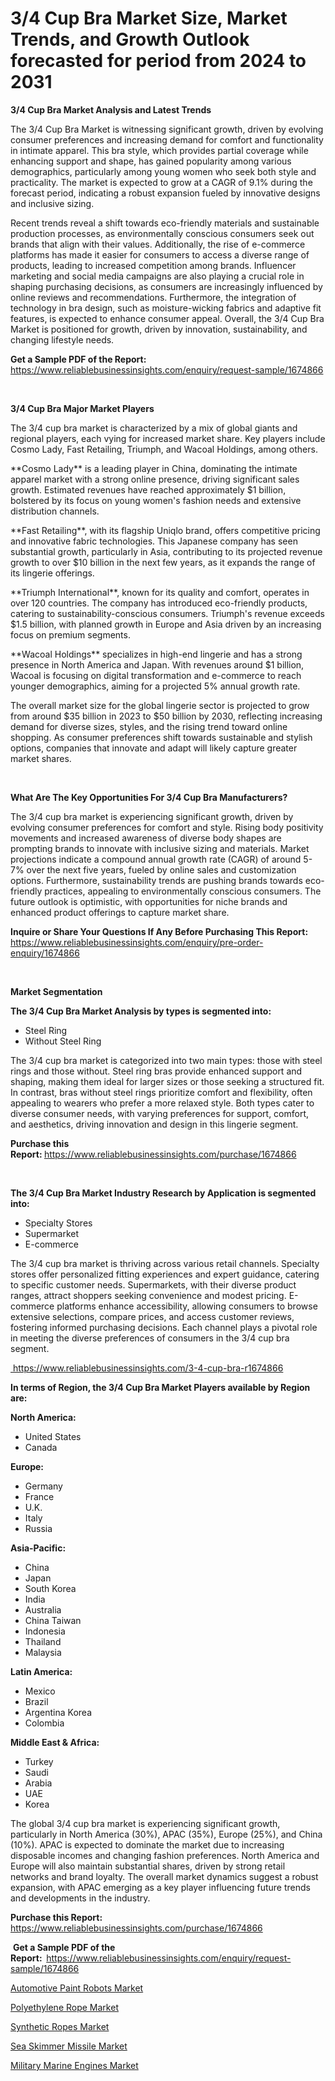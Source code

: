 <p><h1>3/4 Cup Bra Market Size, Market Trends, and Growth Outlook forecasted for period from 2024 to 2031</h1></p><p><strong>3/4 Cup Bra Market Analysis and Latest Trends</strong></p>
<p><p>The 3/4 Cup Bra Market is witnessing significant growth, driven by evolving consumer preferences and increasing demand for comfort and functionality in intimate apparel. This bra style, which provides partial coverage while enhancing support and shape, has gained popularity among various demographics, particularly among young women who seek both style and practicality. The market is expected to grow at a CAGR of 9.1% during the forecast period, indicating a robust expansion fueled by innovative designs and inclusive sizing.</p><p>Recent trends reveal a shift towards eco-friendly materials and sustainable production processes, as environmentally conscious consumers seek out brands that align with their values. Additionally, the rise of e-commerce platforms has made it easier for consumers to access a diverse range of products, leading to increased competition among brands. Influencer marketing and social media campaigns are also playing a crucial role in shaping purchasing decisions, as consumers are increasingly influenced by online reviews and recommendations. Furthermore, the integration of technology in bra design, such as moisture-wicking fabrics and adaptive fit features, is expected to enhance consumer appeal. Overall, the 3/4 Cup Bra Market is positioned for growth, driven by innovation, sustainability, and changing lifestyle needs.</p></p>
<p><strong>Get a Sample PDF of the Report:&nbsp;</strong> <a href="https://www.reliablebusinessinsights.com/enquiry/request-sample/1674866?utm_campaign=84&utm_medium=2&utm_source=Github&utm_content=ia&utm_term=13102024&utm_id=34-cup-bra">https://www.reliablebusinessinsights.com/enquiry/request-sample/1674866</a></p>
<p>&nbsp;</p>
<p><strong>3/4 Cup Bra Major Market Players</strong></p>
<p><p>The 3/4 cup bra market is characterized by a mix of global giants and regional players, each vying for increased market share. Key players include Cosmo Lady, Fast Retailing, Triumph, and Wacoal Holdings, among others.</p><p>**Cosmo Lady** is a leading player in China, dominating the intimate apparel market with a strong online presence, driving significant sales growth. Estimated revenues have reached approximately $1 billion, bolstered by its focus on young women's fashion needs and extensive distribution channels. </p><p>**Fast Retailing**, with its flagship Uniqlo brand, offers competitive pricing and innovative fabric technologies. This Japanese company has seen substantial growth, particularly in Asia, contributing to its projected revenue growth to over $10 billion in the next few years, as it expands the range of its lingerie offerings.</p><p>**Triumph International**, known for its quality and comfort, operates in over 120 countries. The company has introduced eco-friendly products, catering to sustainability-conscious consumers. Triumph's revenue exceeds $1.5 billion, with planned growth in Europe and Asia driven by an increasing focus on premium segments.</p><p>**Wacoal Holdings** specializes in high-end lingerie and has a strong presence in North America and Japan. With revenues around $1 billion, Wacoal is focusing on digital transformation and e-commerce to reach younger demographics, aiming for a projected 5% annual growth rate.</p><p>The overall market size for the global lingerie sector is projected to grow from around $35 billion in 2023 to $50 billion by 2030, reflecting increasing demand for diverse sizes, styles, and the rising trend toward online shopping. As consumer preferences shift towards sustainable and stylish options, companies that innovate and adapt will likely capture greater market shares.</p></p>
<p>&nbsp;</p>
<p><strong>What Are The Key Opportunities For 3/4 Cup Bra Manufacturers?</strong></p>
<p><p>The 3/4 cup bra market is experiencing significant growth, driven by evolving consumer preferences for comfort and style. Rising body positivity movements and increased awareness of diverse body shapes are prompting brands to innovate with inclusive sizing and materials. Market projections indicate a compound annual growth rate (CAGR) of around 5-7% over the next five years, fueled by online sales and customization options. Furthermore, sustainability trends are pushing brands towards eco-friendly practices, appealing to environmentally conscious consumers. The future outlook is optimistic, with opportunities for niche brands and enhanced product offerings to capture market share.</p></p>
<p><strong>Inquire or Share Your Questions If Any Before Purchasing This Report:</strong> <a href="https://www.reliablebusinessinsights.com/enquiry/pre-order-enquiry/1674866?utm_campaign=84&utm_medium=2&utm_source=Github&utm_content=ia&utm_term=13102024&utm_id=34-cup-bra">https://www.reliablebusinessinsights.com/enquiry/pre-order-enquiry/1674866</a></p>
<p>&nbsp;</p>
<p><strong>Market Segmentation</strong></p>
<p><strong>The 3/4 Cup Bra Market Analysis by types is segmented into:</strong></p>
<p><ul><li>Steel Ring</li><li>Without Steel Ring</li></ul></p>
<p><p>The 3/4 cup bra market is categorized into two main types: those with steel rings and those without. Steel ring bras provide enhanced support and shaping, making them ideal for larger sizes or those seeking a structured fit. In contrast, bras without steel rings prioritize comfort and flexibility, often appealing to wearers who prefer a more relaxed style. Both types cater to diverse consumer needs, with varying preferences for support, comfort, and aesthetics, driving innovation and design in this lingerie segment.</p></p>
<p><strong>Purchase this Report:&nbsp;</strong><a href="https://www.reliablebusinessinsights.com/purchase/1674866?utm_campaign=84&utm_medium=2&utm_source=Github&utm_content=ia&utm_term=13102024&utm_id=34-cup-bra">https://www.reliablebusinessinsights.com/purchase/1674866</a></p>
<p>&nbsp;</p>
<p><strong>The 3/4 Cup Bra Market Industry Research by Application is segmented into:</strong></p>
<p><ul><li>Specialty Stores</li><li>Supermarket</li><li>E-commerce</li></ul></p>
<p><p>The 3/4 cup bra market is thriving across various retail channels. Specialty stores offer personalized fitting experiences and expert guidance, catering to specific customer needs. Supermarkets, with their diverse product ranges, attract shoppers seeking convenience and modest pricing. E-commerce platforms enhance accessibility, allowing consumers to browse extensive selections, compare prices, and access customer reviews, fostering informed purchasing decisions. Each channel plays a pivotal role in meeting the diverse preferences of consumers in the 3/4 cup bra segment.</p></p>
<p><a href="https://www.reliablebusinessinsights.com/3-4-cup-bra-r1674866?utm_campaign=84&utm_medium=2&utm_source=Github&utm_content=ia&utm_term=13102024&utm_id=34-cup-bra">&nbsp;https://www.reliablebusinessinsights.com/3-4-cup-bra-r1674866</a></p>
<p><strong>In terms of Region, the 3/4 Cup Bra Market Players available by Region are:</strong></p>
<p>
    <p> <strong> North America: </strong>
        <ul>
            <li>United States</li>
            <li>Canada</li>
        </ul>
        </p> 
    <p> <strong> Europe: </strong>
        <ul>
            <li>Germany</li>
            <li>France</li>
            <li>U.K.</li>
            <li>Italy</li>
            <li>Russia</li>
        </ul>
        </p> 
    <p> <strong> Asia-Pacific: </strong>
        <ul>
            <li>China</li>
            <li>Japan</li>
            <li>South Korea</li>
            <li>India</li>
            <li>Australia</li>
            <li>China Taiwan</li>
            <li>Indonesia</li>
            <li>Thailand</li>
            <li>Malaysia</li>
        </ul>
        </p> 
    <p> <strong> Latin America: </strong>
        <ul>
            <li>Mexico</li>
            <li>Brazil</li>
            <li>Argentina Korea</li>
            <li>Colombia</li>
        </ul>
        </p> 
    <p> <strong> Middle East & Africa: </strong>
        <ul>
            <li>Turkey</li>
            <li>Saudi</li>
            <li>Arabia</li>
            <li>UAE</li>
            <li>Korea</li>
        </ul>
    </p>
    </p>
<p><p>The global 3/4 cup bra market is experiencing significant growth, particularly in North America (30%), APAC (35%), Europe (25%), and China (10%). APAC is expected to dominate the market due to increasing disposable incomes and changing fashion preferences. North America and Europe will also maintain substantial shares, driven by strong retail networks and brand loyalty. The overall market dynamics suggest a robust expansion, with APAC emerging as a key player influencing future trends and developments in the industry.</p></p>
<p><strong>Purchase this Report: </strong><a href="https://www.reliablebusinessinsights.com/purchase/1674866?utm_campaign=84&utm_medium=2&utm_source=Github&utm_content=ia&utm_term=13102024&utm_id=34-cup-bra">https://www.reliablebusinessinsights.com/purchase/1674866</a></p>
<p>&nbsp;<strong>Get a Sample PDF of the Report:&nbsp;&nbsp;</strong><a href="https://www.reliablebusinessinsights.com/enquiry/request-sample/1674866?utm_campaign=84&utm_medium=2&utm_source=Github&utm_content=ia&utm_term=13102024&utm_id=34-cup-bra">https://www.reliablebusinessinsights.com/enquiry/request-sample/1674866</a></p>
<p><strong></strong></p>
<p><p><a href="https://issuu.com/reportprime-2/docs/automotive-paint-robots-market-size_fe8fafbe2ff698?utm_campaign=84&utm_medium=2&utm_source=Github&utm_content=ia&utm_term=13102024&utm_id=34-cup-bra">Automotive Paint Robots Market</a></p><p><a href="https://github.com/dowsegmspivadlk/Market-Research-Report-List-1/blob/main/polyethylene-rope-market.md?utm_campaign=84&utm_medium=2&utm_source=Github&utm_content=ia&utm_term=13102024&utm_id=34-cup-bra">Polyethylene Rope Market</a></p><p><a href="https://github.com/knaufethaganye/Market-Research-Report-List-1/blob/main/synthetic-ropes-market.md?utm_campaign=84&utm_medium=2&utm_source=Github&utm_content=ia&utm_term=13102024&utm_id=34-cup-bra">Synthetic Ropes Market</a></p><p><a href="https://issuu.com/reportprime-2/docs/sea-skimmer-missile-market-size-203_52d35fce00f02e?utm_campaign=84&utm_medium=2&utm_source=Github&utm_content=ia&utm_term=13102024&utm_id=34-cup-bra">Sea Skimmer Missile Market</a></p><p><a href="https://www.linkedin.com/pulse/global-military-marine-engines-market-sector2024-2031-kckkc?utm_campaign=84&utm_medium=2&utm_source=Github&utm_content=ia&utm_term=13102024&utm_id=34-cup-bra">Military Marine Engines Market</a></p></p>
